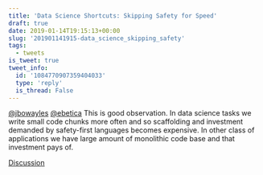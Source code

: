 ```yaml
---
title: 'Data Science Shortcuts: Skipping Safety for Speed'
draft: true
date: 2019-01-14T19:15:13+00:00
slug: '201901141915-data_science_skipping_safety'
tags:
  - tweets
is_tweet: true
tweet_info:
  id: '1084770907359404033'
  type: 'reply'
  is_thread: False
---
```




[@jbowayles](https://x.com/jbowayles) [@ebetica](https://x.com/ebetica) This is good observation. In data science tasks we write small code chunks more often and so scaffolding and investment demanded by safety-first languages becomes expensive. In other class of applications we have large amount of monolithic code base and that investment pays of.

[Discussion](https://x.com/sytelus/status/1084770907359404033)
